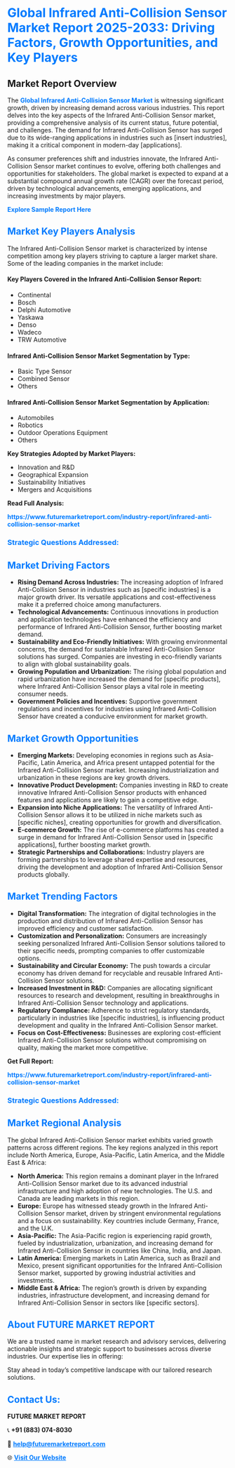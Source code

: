 <h1 style="color: #007BFF;">Global Infrared Anti-Collision Sensor Market Report 2025-2033: Driving Factors, Growth Opportunities, and Key Players</h1>

<section id="overview">
<h2>Market Report Overview</h2>
<p>The <a href="https://www.futuremarketreport.com/industry-report/infrared-anti-collision-sensor-market" style="color: #007BFF; text-decoration: none;"><strong>Global Infrared Anti-Collision Sensor Market</strong></a> is witnessing significant growth, driven by increasing demand across various industries. This report delves into the key aspects of the Infrared Anti-Collision Sensor market, providing a comprehensive analysis of its current status, future potential, and challenges. The demand for Infrared Anti-Collision Sensor has surged due to its wide-ranging applications in industries such as [insert industries], making it a critical component in modern-day [applications].</p>
<p>As consumer preferences shift and industries innovate, the Infrared Anti-Collision Sensor market continues to evolve, offering both challenges and opportunities for stakeholders. The global market is expected to expand at a substantial compound annual growth rate (CAGR) over the forecast period, driven by technological advancements, emerging applications, and increasing investments by major players.</p>
</section>

<section id="overview">
<p><a href="https://www.futuremarketreport.com/request-sample/reportId=75149" style="color: #007BFF; text-decoration: none;"><strong>Explore Sample Report Here</strong></a></p>
</section>

<section id="key-players">
<h2 style="color: #007BFF;">Market Key Players Analysis</h2>
<p>The Infrared Anti-Collision Sensor market is characterized by intense competition among key players striving to capture a larger market share. Some of the leading companies in the market include:</p>
<h4>Key Players Covered in the Infrared Anti-Collision Sensor Report:</h4>
<ul><li>Continental</li><li>Bosch</li><li>Delphi Automotive</li><li>Yaskawa</li><li>Denso</li><li>Wadeco</li><li>TRW Automotive</li></ul>
<h4>Infrared Anti-Collision Sensor Market Segmentation by Type:</h4>
<ul><li>Basic Type Sensor</li><li>Combined Sensor</li><li>Others</li></ul>

<h4>Infrared Anti-Collision Sensor Market Segmentation by Application:</h4>
<ul><li>Automobiles</li><li>Robotics</li><li>Outdoor Operations Equipment</li><li>Others</li></ul>
<p><strong>Key Strategies Adopted by Market Players:</strong></p>
<ul>
<li>Innovation and R&D</li>
<li>Geographical Expansion</li>
<li>Sustainability Initiatives</li>
<li>Mergers and Acquisitions</li>
</ul>
</section>

<section>
<p><strong>Read Full Analysis: </strong></p><a href="https://www.futuremarketreport.com/industry-report/infrared-anti-collision-sensor-market" style="color: #007BFF; text-decoration: none;"><strong>https://www.futuremarketreport.com/industry-report/infrared-anti-collision-sensor-market</strong></a>
<h3 style="color: #007BFF;">Strategic Questions Addressed:</h3>
</section>

<section id="driving-factors">
<h2 style="color: #007BFF;">Market Driving Factors</h2>
<ul>
<li><strong>Rising Demand Across Industries:</strong> The increasing adoption of Infrared Anti-Collision Sensor in industries such as [specific industries] is a major growth driver. Its versatile applications and cost-effectiveness make it a preferred choice among manufacturers.</li>
<li><strong>Technological Advancements:</strong> Continuous innovations in production and application technologies have enhanced the efficiency and performance of Infrared Anti-Collision Sensor, further boosting market demand.</li>
<li><strong>Sustainability and Eco-Friendly Initiatives:</strong> With growing environmental concerns, the demand for sustainable Infrared Anti-Collision Sensor solutions has surged. Companies are investing in eco-friendly variants to align with global sustainability goals.</li>
<li><strong>Growing Population and Urbanization:</strong> The rising global population and rapid urbanization have increased the demand for [specific products], where Infrared Anti-Collision Sensor plays a vital role in meeting consumer needs.</li>
<li><strong>Government Policies and Incentives:</strong> Supportive government regulations and incentives for industries using Infrared Anti-Collision Sensor have created a conducive environment for market growth.</li>
</ul>
</section>

<section id="growth-opportunities">
<h2 style="color: #007BFF;">Market Growth Opportunities</h2>
<ul>
<li><strong>Emerging Markets:</strong> Developing economies in regions such as Asia-Pacific, Latin America, and Africa present untapped potential for the Infrared Anti-Collision Sensor market. Increasing industrialization and urbanization in these regions are key growth drivers.</li>
<li><strong>Innovative Product Development:</strong> Companies investing in R&D to create innovative Infrared Anti-Collision Sensor products with enhanced features and applications are likely to gain a competitive edge.</li>
<li><strong>Expansion into Niche Applications:</strong> The versatility of Infrared Anti-Collision Sensor allows it to be utilized in niche markets such as [specific niches], creating opportunities for growth and diversification.</li>
<li><strong>E-commerce Growth:</strong> The rise of e-commerce platforms has created a surge in demand for Infrared Anti-Collision Sensor used in [specific applications], further boosting market growth.</li>
<li><strong>Strategic Partnerships and Collaborations:</strong> Industry players are forming partnerships to leverage shared expertise and resources, driving the development and adoption of Infrared Anti-Collision Sensor products globally.</li>
</ul>
</section>

<section id="trending-factors">
<h2 style="color: #007BFF;">Market Trending Factors</h2>
<ul>
<li><strong>Digital Transformation:</strong> The integration of digital technologies in the production and distribution of Infrared Anti-Collision Sensor has improved efficiency and customer satisfaction.</li>
<li><strong>Customization and Personalization:</strong> Consumers are increasingly seeking personalized Infrared Anti-Collision Sensor solutions tailored to their specific needs, prompting companies to offer customizable options.</li>
<li><strong>Sustainability and Circular Economy:</strong> The push towards a circular economy has driven demand for recyclable and reusable Infrared Anti-Collision Sensor solutions.</li>
<li><strong>Increased Investment in R&D:</strong> Companies are allocating significant resources to research and development, resulting in breakthroughs in Infrared Anti-Collision Sensor technology and applications.</li>
<li><strong>Regulatory Compliance:</strong> Adherence to strict regulatory standards, particularly in industries like [specific industries], is influencing product development and quality in the Infrared Anti-Collision Sensor market.</li>
<li><strong>Focus on Cost-Effectiveness:</strong> Businesses are exploring cost-efficient Infrared Anti-Collision Sensor solutions without compromising on quality, making the market more competitive.</li>
</ul>
</section>

<section>
<p><strong>Get Full Report: </strong></p><a href="https://www.futuremarketreport.com/industry-report/infrared-anti-collision-sensor-market" style="color: #007BFF; text-decoration: none;"><strong>https://www.futuremarketreport.com/industry-report/infrared-anti-collision-sensor-market</strong></a>
<h3 style="color: #007BFF;">Strategic Questions Addressed:</h3>
</section>


<section id="regional-analysis">
<h2 style="color: #007BFF;">Market Regional Analysis</h2>
<p>The global Infrared Anti-Collision Sensor market exhibits varied growth patterns across different regions. The key regions analyzed in this report include North America, Europe, Asia-Pacific, Latin America, and the Middle East & Africa:</p>
<ul>
<li><strong>North America:</strong> This region remains a dominant player in the Infrared Anti-Collision Sensor market due to its advanced industrial infrastructure and high adoption of new technologies. The U.S. and Canada are leading markets in this region.</li>
<li><strong>Europe:</strong> Europe has witnessed steady growth in the Infrared Anti-Collision Sensor market, driven by stringent environmental regulations and a focus on sustainability. Key countries include Germany, France, and the U.K.</li>
<li><strong>Asia-Pacific:</strong> The Asia-Pacific region is experiencing rapid growth, fueled by industrialization, urbanization, and increasing demand for Infrared Anti-Collision Sensor in countries like China, India, and Japan.</li>
<li><strong>Latin America:</strong> Emerging markets in Latin America, such as Brazil and Mexico, present significant opportunities for the Infrared Anti-Collision Sensor market, supported by growing industrial activities and investments.</li>
<li><strong>Middle East & Africa:</strong> The region’s growth is driven by expanding industries, infrastructure development, and increasing demand for Infrared Anti-Collision Sensor in sectors like [specific sectors].</li>
</ul>
</section>

<footer>
<h2 style="color: #007BFF;">About FUTURE MARKET REPORT</h2>
<p>We are a trusted name in market research and advisory services, delivering actionable insights and strategic support to businesses across diverse industries. Our expertise lies in offering:</p>

<p>Stay ahead in today’s competitive landscape with our tailored research solutions.</p>

<h2 style="color: #007BFF;">Contact Us:</h2>
<p><strong>FUTURE MARKET REPORT</strong></p>
<p>📞 <strong>+91 (883) 074-8030</strong></p>
<p>📧 <strong><a href="mailto:help@futuremarketreport.com" style="color: #007BFF;">help@futuremarketreport.com</a></strong></p>
<p>🌐 <strong><a href="https://www.futuremarketreport.com/" style="color: #007BFF;">Visit Our Website</a></strong></p>
</footer>